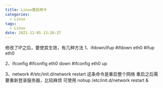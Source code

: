 ```yaml
---
title: Linux重启网卡
categories:
  - Linux
tags:
  - Linux
date: 2021-11-05 13:26:37
---
```


修改了IP之后，要使其生效，有几种方法
1、ifdown/ifup
#ifdown eth0
#ifup eth0

2、ifconfig
#ifconfig eth0 down
#ifconfig eth0 up

3、network
#/etc/init.d/network restart
这条命令是重启整个网络
重启之后需要重新登录服务器，比较麻烦
可使用 nohup /etc/init.d/network restart &

